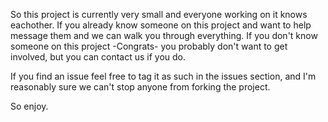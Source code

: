 So this project is currently very small and everyone working on it knows eachother. 
If you already know someone on this project and want to help message them and we can walk you through everything.
If you don't know someone on this project -Congrats- you probably don't want to get involved, but you can contact us if you do.


If you find an issue feel free to tag it as such in the issues section, and I'm reasonably sure we can't stop anyone from forking the project.

So enjoy. 
